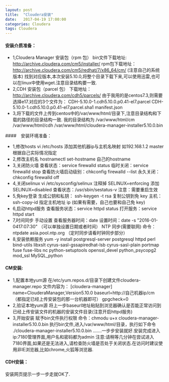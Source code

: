 ```yaml
---
layout: post
title:  "Cloudera安装"
date:   2017-04-19 17:00:00
categories: Cloudera
tags: Cloudera
---
```

#### 安装介质准备：
* 1,Cloudera Manager 安装包（rpm 包）
    bin文件下载地址: http://archive.cloudera.com/cm5/installer/
    rpm包下载地址： http://archive.cloudera.com/cm5/redhat/7/x86_64/cm/  (注意自己的系统版本)
    找到对应版本,本次安装5.10.0,将整个目录下载下来,可以使用迅雷,也可以在linux中使用wget.注意目录结构要一致.
* 2,CDH 安装包（parcel 包）
    下载地址： http://archive.cloudera.com/cdh5/parcels/
     由于我用的是centos7.3,则需要选择e17.对应的3个文件为：
     CDH-5.10.0-1.cdh5.10.0.p0.41-el7.parcel
     CDH-5.10.0-1.cdh5.10.0.p0.41-el7.parcel.sha1
     manifest.json
* 3,将下载的文件上传到centos中的/var/www/html/目录下,注意目录结构和下载的路径的目录结构一致.
    我的目录结构为 /var/www/html/cm   /var/www/html/cdh /var/www/html/cloudera-manager-installer5.10.0.bin
    
####　安装环境准备：
* 1,修改hosts
    vi /etc/hosts
    添加其他机器ip与主机名映射 如192.168.1.2 master 根据自己实际情况指定 
* 2,修改主机名
    hostnamectl set-hostname 自己的hostname
* 3,关闭防火墙
    查看状态：service firewalld status 
    临时关闭：service firewalld stop 
    查看防火墙启动级别：chkconfig firewalld --list 
    永久关闭：chkconfig firewalld off
* 4,关闭selinux
    vi /etc/sysconfig/selinux 
    注释掉 SELINUX=enforcing 
    添加 SELINUX=disabled 
    查看状态：/usr/sbin/sestatus-v 
    注意：需要重启生效
* 5,免key登录
    生成公钥和私钥： ssh-keygen -t rsa 
    复制公钥到免 key 主机： ssh-copy-id 指定主机地址 ip (如果有需要，自己也要和自己免 key)
* 6,启动httpd服务
    查看服务状态：service httpd status 
    打开服务：service httpd start
* 7,时间同步
    手动设置 查看服务器时间：date 
    设置时间：date -s "2016-01-0417:07:30" （可以单独设置日期或者时间）
    NTP 同步(需要联网) 命令：ntpdate asia.pool.ntp.org （定时同步请看时钟同步部分）
* 8,安装依赖服务
    yum -y install postgresql-server postgresql httpd perl bind-utils libxslt cyrus-sasl-gssapiredhat-lsb cyrus-sasl-plain portmap fuse fuse-libs nc python-setuptools openssl_devel python_psycopg2 mod_ssl MySQL_python

#### CM安装:
* 1,配置本地yum源
    在/etc/yum.repos.d/目录下创建文件cloudera-manager.repo 文件内容为：
    [cloudera-manager] 
    name=ClouderaManager,Version5.10.0 
    baseurl=http://自己机器ip/cm （都指定已经上传安装包的那一台机器即可） 
    gpgcheck=0
* 2,验证本地yum源
    将上一步baseurl地址粘贴到浏览器确认是否能正常访问到已经上传安装文件的机器的安装文件目录(注意开启httpd服务)
* 3,开始安装
    赋予bin文件执行权限 命令：chmodu u+x cloudera-manager-installer5.10.0.bin
    执行bin文件,进入/var/www/html/目录，执行如下命令 ./cloudera-manager-installer5.10.0.bin 
    .......一步步安装就好.安装完成进入ip:7180管理界面,用户名和密码都为admin
  注意:请稍等几分钟在尝试进入7180界面,如果还是无法进入,请检查防火墙是否处于关闭状态.在访问时建议使用非IE浏览器,比如chrome,火狐等浏览器.
  
#### CDH安装：
安装网页提示一步一步走就OK了.
